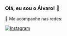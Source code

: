 ### Olá, eu sou o Álvaro! 👋

🔗 Me acompanhe nas redes:

[![Instagram](https://img.shields.io/badge/Instagram-%23E4405F.svg?style=for-the-badge&logo=instagram&logoColor=white)](https://instagram.com/https_alvim)
